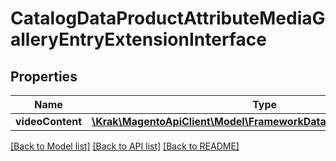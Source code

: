 # CatalogDataProductAttributeMediaGalleryEntryExtensionInterface

## Properties
Name | Type | Description | Notes
------------ | ------------- | ------------- | -------------
**videoContent** | [**\Krak\MagentoApiClient\Model\FrameworkDataVideoContentInterface**](FrameworkDataVideoContentInterface.md) |  | [optional] 

[[Back to Model list]](../README.md#documentation-for-models) [[Back to API list]](../README.md#documentation-for-api-endpoints) [[Back to README]](../README.md)



